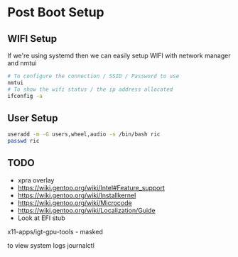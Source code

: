 # Post Boot Setup

## WIFI Setup

If we're using systemd then we can easily setup WIFI with network manager and nmtui
```bash
# To configure the connection / SSID / Password to use
nmtui
# To show the wifi status / the ip address allocated
ifconfig -a
```

## User Setup

```bash
useradd -m -G users,wheel,audio -s /bin/bash ric
passwd ric
```








## TODO

  * xpra overlay
  * https://wiki.gentoo.org/wiki/Intel#Feature_support
  * https://wiki.gentoo.org/wiki/Installkernel
  * https://wiki.gentoo.org/wiki/Microcode
  * https://wiki.gentoo.org/wiki/Localization/Guide
  * Look at EFI stub

x11-apps/igt-gpu-tools - masked

to view system logs
journalctl